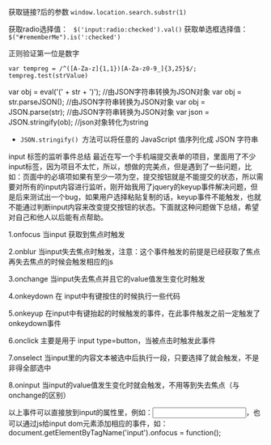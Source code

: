 获取链接?后的参数 `window.location.search.substr(1)`

获取radio选择值： ` $('input:radio:checked').val()`
获取单选框选择值： `$("#rememberMe").is(':checked')`

正则验证第一位是数字

```
var tempreg = /^([A-Za-z]{1,1})[A-Za-z0-9_]{3,25}$/;
tempreg.test(strValue)
```

 var obj = eval('(' + str + ')');  //由JSON字符串转换为JSON对象
 var obj = str.parseJSON(); //由JSON字符串转换为JSON对象
 var obj = JSON.parse(str); //由JSON字符串转换为JSON对象
var json = JSON.stringify(ob); //json对象转化为string

- `JSON.stringify() `方法可以将任意的 JavaScript 值序列化成 JSON 字符串

input 标签的监听事件总结
最近在写一个手机端提交表单的项目，里面用了不少input标签，因为项目不太忙，所以，想做的完美点，但是遇到了一些问题，比如：页面中的必填项如果有至少一项为空，提交按钮就是不能提交的状态，所以需要对所有的input内容进行监听，刚开始我用了jquery的keyup事件解决问题，但是后来测试出一个bug，如果用户选择粘贴复制的话，keyup事件不能触发，也就不能通过判断input内容来改变提交按钮的状态。下面就这种问题做下总结，希望对自己和他人以后能有点帮助。

1.onfocus  当input 获取到焦点时触发

2.onblur  当input失去焦点时触发，注意：这个事件触发的前提是已经获取了焦点再失去焦点的时候会触发相应的js

3.onchange 当input失去焦点并且它的value值发生变化时触发

4.onkeydown 在 input中有键按住的时候执行一些代码

5.onkeyup 在input中有键抬起的时候触发的事件，在此事件触发之前一定触发了onkeydown事件

6.onclick  主要是用于 input type=button，当被点击时触发此事件

7.onselect  当input里的内容文本被选中后执行一段，只要选择了就会触发，不是非得全部选中

8.oninput  当input的value值发生变化时就会触发，不用等到失去焦点（与onchange的区别）

以上事件可以直接放到input的属性里，例如：<input type="text" onfocus="a();" onblur="b()" onchange="c();" onkeydown="d();" />，也可以通过js给input dom元素添加相应的事件，如：document.getElementByTagName('input').onfocus = function();